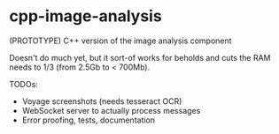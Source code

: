 # cpp-image-analysis
(PROTOTYPE) C++ version of the image analysis component

Doesn't do much yet, but it sort-of works for beholds and cuts the RAM needs to 1/3 (from 2.5Gb to < 700Mb).

TODOs:
- Voyage screenshots (needs tesseract OCR)
- WebSocket server to actually process messages
- Error proofing, tests, documentation